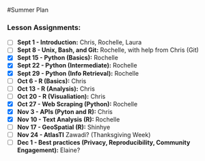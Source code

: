 #Summer Plan

### Lesson Assignments:

- [ ] **Sept 1 - Introduction:** Chris, Rochelle, Laura
- [ ] **Sept 8 - Unix, Bash, and Git:** Rochelle, with help from Chris (Git)
- [X] **Sept 15 - Python (Basics):** Rochelle 
- [X] **Sept 22 - Python (Intermediate):** Rochelle
- [X] **Sept 29 - Python (Info Retrieval):** Rochelle
- [ ] **Oct 6 - R (Basics):** Chris
- [ ] **Oct 13 - R (Analysis):** Chris 
- [ ] **Oct 20 - R (Visualiation):** Chris
- [X] **Oct 27 - Web Scraping (Python):** Rochelle
- [X] **Nov 3 - APIs (Pyton and R):** Chris
- [X] **Nov 10 - Text Analysis (R):** Rochelle
- [ ] **Nov 17 - GeoSpatial (R):** Shinhye
- [ ] **Nov 24 - AtlasTI** Zawadi? (Thanksgiving Week)
- [ ] **Dec 1 - Best practices (Privacy, Reproducibility, Community Engagement):** Elaine?
